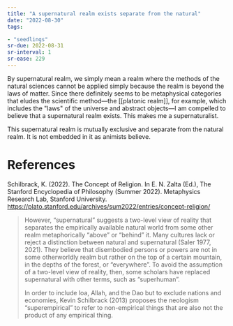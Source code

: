 ```yaml
---
title: "A supernatural realm exists separate from the natural"
date: "2022-08-30"
tags:

- "seedlings"
sr-due: 2022-08-31
sr-interval: 1
sr-ease: 229
---
```

By supernatural realm, we simply mean a realm where the methods of the natural sciences cannot be applied simply because the realm is beyond the laws of matter. Since there definitely seems to be metaphysical categories that eludes the scientific method—the [[platonic realm]], for example, which includes the "laws" of the universe and abstract objects—I am compelled to believe that a supernatural realm exists. This makes me a supernaturalist.

This supernatural realm is mutually exclusive and separate from the natural realm. It is not embedded in it as animists believe.

# References

Schilbrack, K. (2022). The Concept of Religion. In E. N. Zalta (Ed.), The Stanford Encyclopedia of Philosophy (Summer 2022). Metaphysics Research Lab, Stanford University. https://plato.stanford.edu/archives/sum2022/entries/concept-religion/

>However, “supernatural” suggests a two-level view of reality that separates the empirically available natural world from some other realm metaphorically “above” or “behind” it. Many cultures lack or reject a distinction between natural and supernatural (Saler 1977, 2021). They believe that disembodied persons or powers are not in some otherworldly realm but rather on the top of a certain mountain, in the depths of the forest, or “everywhere”. To avoid the assumption of a two-level view of reality, then, some scholars have replaced supernatural with other terms, such as “superhuman”.
>
>In order to include loa, Allah, and the Dao but to exclude nations and economies, Kevin Schilbrack (2013) proposes the neologism “superempirical” to refer to non-empirical things that are also not the product of any empirical thing.
